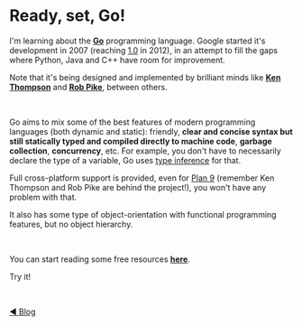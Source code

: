 # Ready, set, Go!

I'm learning about the **[Go](https://golang.org/)** programming language. Google started it's development in 2007 (reaching [1.0](https://blog.golang.org/go-version-1-is-released) in 2012), in an attempt to fill the gaps where Python, Java and C++ have room for improvement. 

Note that it's being designed and implemented by brilliant minds like **[Ken Thompson](https://en.wikipedia.org/wiki/Ken_Thompson)** and **[Rob Pike](https://en.wikipedia.org/wiki/Rob_Pike)**, between others.

<br>

Go aims to mix some of the best features of modern programming languages (both dynamic and static): friendly, **clear and concise syntax but still statically typed and compiled directly to machine code**, **garbage collection**, **concurrency**, etc. For example, you don't have to necessarily declare the type of a variable, Go uses [type inference](https://tour.golang.org/basics/14) for that.

Full cross-platform support is provided, even for [Plan 9](https://en.wikipedia.org/wiki/Plan_9_from_Bell_Labs) (remember Ken Thompson and Rob Pike are behind the project!), you won't have any problem with that.

It also has some type of object-orientation with functional programming features, but no object hierarchy.  

<br>

You can start reading some free resources **[here](https://github.com/nhsz/learn-go/blob/master/README.md)**.

Try it!

<br>

[◀ Blog](https://nicolasquiroz.com/blog/)  

<br>
